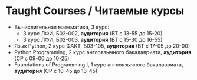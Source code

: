 # Taught Courses / Читаемые курсы
- Вычислительная математика, 3 курс:
  - 3 курс ЛФИ, Б02-002, **аудитория** (ВТ с 13-55 до 15-20)
  - 3 курс ЛФИ, Б02-003, **аудитория** (ВТ с 15-30 до 16-55)
- Язык Python, 2 курс ФАКТ, Б03-105, **аудитория** (ВТ с 17-05 до 20-00)
- Python Programming, 2 курс англоязычного бакалавриата, **аудитория** (СР с 09-00 до 10-25)
- Foundations of Programming I, 1 курс англоязычного бакалавриата, **аудитория** (СР с 10-45 до 13-45)
